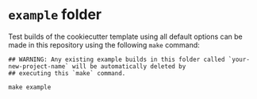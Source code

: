 # `example` folder

Test builds of the cookiecutter template using all default options can be made in this repository using the following 
`make` command:

```
## WARNING: Any existing example builds in this folder called `your-new-project-name` will be automatically deleted by 
## executing this `make` command.

make example
```
